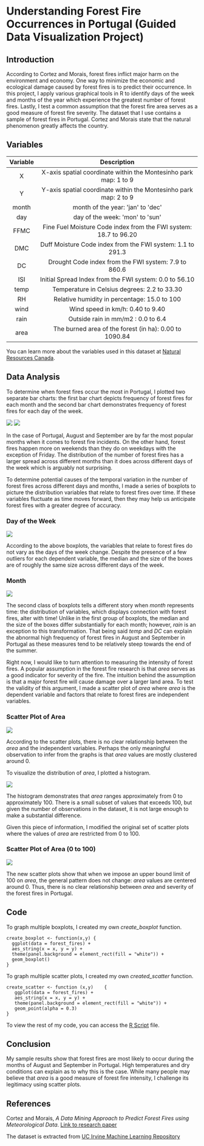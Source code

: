 # Understanding Forest Fire Occurrences in Portugal (Guided Data Visualization Project)

## Introduction 
According to Cortez and Morais, forest fires inflict major harm on the environment and economy. One way to minimize the economic and ecological damage caused by forest fires is to predict their occurrence. In this project, I apply various graphical tools in R to identify days of the week and months of the year which experience the greatest number of forest fires. Lastly, I test a common assumption that the forest fire area serves as a good measure of forest fire severity. The dataset that I use contains a sample of forest fires in Portugal. Cortez and Morais state that the natural phenomenon greatly affects the country. 
## Variables
| Variable | Description  |
| :---: | :---: |
| X | X-axis spatial coordinate within the Montesinho park map: 1 to 9 |
| Y | Y-axis spatial coordinate within the Montesinho park map: 2 to 9 |
| month | month of the year: 'jan' to 'dec' |
| day | day of the week: 'mon' to 'sun' |
| FFMC | Fine Fuel Moisture Code index from the FWI system: 18.7 to 96.20 |
| DMC | Duff Moisture Code index from the FWI system: 1.1 to 291.3 |
| DC | Drought Code index from the FWI system: 7.9 to 860.6 |
| ISI | Initial Spread Index from the FWI system: 0.0 to 56.10 |
| temp | Temperature in Celsius degrees: 2.2 to 33.30 |
| RH | Relative humidity in percentage: 15.0 to 100 |
| wind | Wind speed in km/h: 0.40 to 9.40 |
| rain | Outside rain in mm/m2 : 0.0 to 6.4 |
| area | The burned area of the forest (in ha): 0.00 to 1090.84 |

You can learn more about the variables used in this dataset at [Natural Resources Canada](http://cwfis.cfs.nrcan.gc.ca/background/summary/fwi).
## Data Analysis
To determine when forest fires occur the most in Portugal, I plotted two separate bar charts: the first bar chart depicts frequency of forest fires for each month and the second bar chart demonstrates frequency of forest fires for each day of the week. 

![](https://i.ibb.co/g9dyVNW/Month-Bar-Chart.png)
![](https://i.ibb.co/85bfHyf/Day-Bar-Chart.png)

In the case of Portugal, August and September are by far the most popular months when it comes to forest fire incidents. On the other hand, forest fires happen more on weekends than they do on weekdays with the exception of Friday. The distribution of the number of forest fires has a larger spread across different months than it does across different days of the week which is arguably not surprising.

To determine potential causes of the temporal variation in the number of forest fires across different days and months, I made a series of boxplots to picture the distribution variables that relate to forest fires over time. If these variables fluctuate as time moves forward, then they may help us anticipate forest fires with a greater degree of accuracy. 

### Day of the Week
![](https://i.ibb.co/WkPQtjC/Boxplot-Daily.png)

According to the above boxplots, the variables that relate to forest fires do not vary as the days of the week change. Despite the presence of a few outliers for each dependent variable, the median and the size of the boxes are of roughly the same size across different days of the week.  
### Month
![](https://i.ibb.co/zxL16wf/Boxplot-Monthly.png)

The second class of boxplots tells a different story when *month* represents time: the distribution of variables, which displays connection with forest fires, alter with time! Unlike in the first group of boxplots, the median and the size of the boxes differ substantially for each month; however, *rain* is an exception to this transformation. That being said *temp* and *DC* can explain the abnormal high frequency of forest fires in August and September in Portugal as these measures tend to be relatively steep towards the end of the summer. 

Right now, I would like to turn attention to measuring the intensity of forest fires. A popular assumption in the forest fire research is that *area* serves as a good indicator for severity of the fire. The intuition behind the assumption is that a major forest fire will cause damage over a larger land area. To test the validity of this argument, I made a scatter plot of *area* where *area* is the dependent variable and factors that relate to forest fires are independent variables.
### Scatter Plot of Area
![](https://i.ibb.co/9hMj4kZ/Scatter-Area.png) 

According to the scatter plots, there is no clear relationship between the *area* and the independent variables. Perhaps the only meaningful observation to infer from the graphs is that *area* values are mostly clustered around 0. 

To visualize the distribution of *area*, I plotted a histogram.

![](https://i.ibb.co/bs8L6k0/Histogram-of-Area.png) 

The histogram demonstrates that *area* ranges approximately from 0 to approximately 100. There is a small subset of values that exceeds 100, but given the number of observations in the dataset, it is not large enough to make a substantial difference.

Given this piece of information, I modified the original set of scatter plots where the values of *area* are restricted from 0 to 100. 

### Scatter Plot of Area (0 to 100)

![](https://i.ibb.co/wCwgCwk/Scatter-Plot-Area-0-to-100.png)

The new scatter plots show that when we impose an upper bound limit of 100 on *area*, the general pattern does not change: *area* values are centered around 0. Thus, there is no clear relationship between *area* and severity of the forest fires in Portugal.

## Code

To graph multiple boxplots, I created my own *create_boxplot* function. 
```
create_boxplot <- function(x,y) {
  ggplot(data = forest_fires) + 
  aes_string(x = x, y = y) + 
  theme(panel.background = element_rect(fill = "white")) + 
  geom_boxplot()
}
```
To graph multiple scatter plots, I created my own *created_scatter* function. 
```
create_scatter <- function (x,y)    {
   ggplot(data = forest_fires) + 
   aes_string(x = x, y = y) +
   theme(panel.background = element_rect(fill = "white")) + 
   geom_point(alpha = 0.3)
}
```
To view the rest of my code, you can access the [R Script](https://github.com/SkyKnight9/Understanding-Forest-Fire-Occurences-in-Portugal-Guided-Data-Analytics-Project-in-R-/blob/master/R%20Script) file.
## Conclusion
My sample results show that forest fires are most likely to occur during the months of August and September in Portugal. High temperatures and dry conditions can explain as to why this is the case. While many people may believe that *area* is a good measure of forest fire intensity, I challenge its legitimacy using scatter plots. 

## References
Cortez and Morais, *A Data Mining Approach to Predict Forest Fires using Meteorological Data*. [Link to research paper](http://www3.dsi.uminho.pt/pcortez/fires.pdf)

The dataset is extracted from [UC Irvine Machine Learning Repository](https://archive.ics.uci.edu/ml/machine-learning-databases/forest-fires/)

